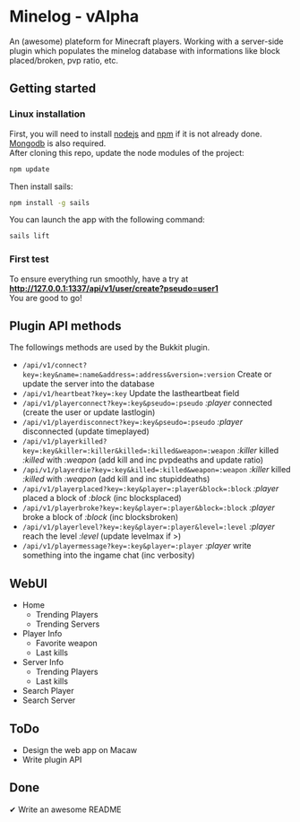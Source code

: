 # Minelog - vAlpha

An (awesome) plateform for Minecraft players. Working with a server-side plugin which populates the minelog database with informations like block placed/broken, pvp ratio, etc.

## Getting started ##

### Linux installation ###

First, you will need to install [nodejs](http://nodejs.org/) and [npm](https://www.npmjs.org/‎) if it is not already done. [Mongodb](https://www.mongodb.org/) is also required.    
After cloning this repo, update the node modules of the project:
```sh
npm update
```
Then install sails:
```sh
npm install -g sails
```
You can launch the app with the following command:
```sh
sails lift
```

### First test ###

To ensure everything run smoothly, have a try at **http://127.0.0.1:1337/api/v1/user/create?pseudo=user1**    
You are good to go!

## Plugin API methods
The followings methods are used by the Bukkit plugin.

* ``` /api/v1/connect?key=:key&name=:name&address=:address&version=:version ``` Create or update the server into the database
* ``` /api/v1/heartbeat?key=:key ``` Update the lastheartbeat field
* ``` /api/v1/playerconnect?key=:key&pseudo=:pseudo ``` *:player* connected (create the user or update  lastlogin)
* ``` /api/v1/playerdisconnect?key=:key&pseudo=:pseudo ``` *:player* disconnected (update timeplayed)
* ``` /api/v1/playerkilled?key=:key&killer=:killer&killed=:killed&weapon=:weapon ``` *:killer* killed *:killed* with *:weapon* (add kill and inc pvpdeaths and update ratio)
* ``` /api/v1/playerdie?key=:key&killed=:killed&weapon=:weapon ``` *:killer* killed *:killed* with *:weapon* (add kill and inc stupiddeaths)
* ``` /api/v1/playerplaced?key=:key&player=:player&block=:block ``` *:player* placed a block of *:block* (inc blocksplaced)
* ``` /api/v1/playerbroke?key=:key&player=:player&block=:block ``` *:player* broke a block of *:block* (inc blocksbroken)
* ``` /api/v1/playerlevel?key=:key&player=:player&level=:level ``` *:player* reach the level *:level* (update levelmax if >)
* ``` /api/v1/playermessage?key=:key&player=:player ``` *:player* write something into the ingame chat (inc verbosity)

## WebUI

* Home
  * Trending Players
  * Trending Servers
* Player Info
  * Favorite weapon
  * Last kills
* Server Info
  * Trending Players
  * Last kills
* Search Player
* Search Server

## ToDo
  * Design the web app on Macaw
  * Write plugin API

## Done
  ✔ Write an awesome README
